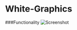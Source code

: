 # White-Graphics

###Functionality
![Screenshot](https://github.com/Yogita-Jethani/White-Graphics/blob/master/White-graphics-demo1.gif)
